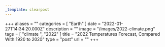 ```yaml
---
_template: clearpost
---
```



+++
aliases = ""
categories = [ "Earth" ]
date = "2022-01-27T14:34:20.000Z"
description = ""
image = "/images/2022-climate.png"
tags = [ "climate ", "2022" ]
title = "2022 Temperatures Forecast, Compared With 1920 to 2020"
type = "post"
url = ""
+++


